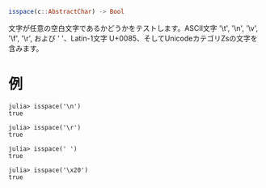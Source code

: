 ```julia
isspace(c::AbstractChar) -> Bool
```

文字が任意の空白文字であるかどうかをテストします。ASCII文字 '\t', '\n', '\v', '\f', '\r', および ' '、Latin-1文字 U+0085、そしてUnicodeカテゴリZsの文字を含みます。

# 例

```jldoctest
julia> isspace('\n')
true

julia> isspace('\r')
true

julia> isspace(' ')
true

julia> isspace('\x20')
true
```
